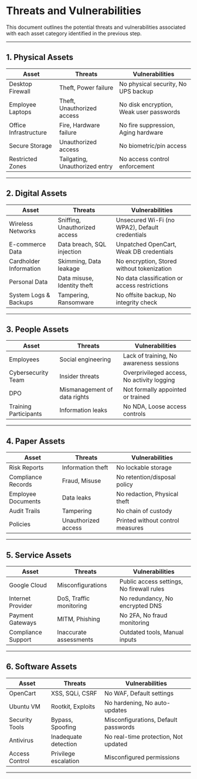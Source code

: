# Threats and Vulnerabilities 

This document outlines the potential threats and vulnerabilities associated with each asset category identified in the previous step.

---

## 1. Physical Assets

| Asset                 | Threats                        | Vulnerabilities                         |
| --------------------- | ------------------------------ | --------------------------------------- |
| Desktop Firewall      | Theft, Power failure           | No physical security, No UPS backup     |
| Employee Laptops      | Theft, Unauthorized access     | No disk encryption, Weak user passwords |
| Office Infrastructure | Fire, Hardware failure         | No fire suppression, Aging hardware     |
| Secure Storage        | Unauthorized access            | No biometric/pin access                 |
| Restricted Zones      | Tailgating, Unauthorized entry | No access control enforcement           |

---

## 2. Digital Assets

| Asset                  | Threats                       | Vulnerabilities                                |
| ---------------------- | ----------------------------- | ---------------------------------------------- |
| Wireless Networks      | Sniffing, Unauthorized access | Unsecured Wi-Fi (no WPA2), Default credentials |
| E-commerce Data        | Data breach, SQL injection    | Unpatched OpenCart, Weak DB credentials        |
| Cardholder Information | Skimming, Data leakage        | No encryption, Stored without tokenization     |
| Personal Data          | Data misuse, Identity theft   | No data classification or access restrictions  |
| System Logs & Backups  | Tampering, Ransomware         | No offsite backup, No integrity check          |

---

## 3. People Assets

| Asset                 | Threats                      | Vulnerabilities                            |
| --------------------- | ---------------------------- | ------------------------------------------ |
| Employees             | Social engineering           | Lack of training, No awareness sessions    |
| Cybersecurity Team    | Insider threats              | Overprivileged access, No activity logging |
| DPO                   | Mismanagement of data rights | Not formally appointed or trained          |
| Training Participants | Information leaks            | No NDA, Loose access controls              |

---

## 4. Paper Assets

| Asset              | Threats             | Vulnerabilities                  |
| ------------------ | ------------------- | -------------------------------- |
| Risk Reports       | Information theft   | No lockable storage              |
| Compliance Records | Fraud, Misuse       | No retention/disposal policy     |
| Employee Documents | Data leaks          | No redaction, Physical theft     |
| Audit Trails       | Tampering           | No chain of custody              |
| Policies           | Unauthorized access | Printed without control measures |

---

## 5. Service Assets

| Asset              | Threats                 | Vulnerabilities                           |
| ------------------ | ----------------------- | ----------------------------------------- |
| Google Cloud       | Misconfigurations       | Public access settings, No firewall rules |
| Internet Provider  | DoS, Traffic monitoring | No redundancy, No encrypted DNS           |
| Payment Gateways   | MITM, Phishing          | No 2FA, No fraud monitoring               |
| Compliance Support | Inaccurate assessments  | Outdated tools, Manual inputs             |

---

## 6. Software Assets

| Asset          | Threats              | Vulnerabilities                      |
| -------------- | -------------------- | ------------------------------------ |
| OpenCart       | XSS, SQLi, CSRF      | No WAF, Default settings             |
| Ubuntu VM      | Rootkit, Exploits    | No hardening, No auto-updates        |
| Security Tools | Bypass, Spoofing     | Misconfigurations, Default passwords |
| Antivirus      | Inadequate detection | No real-time protection, Not updated |
| Access Control | Privilege escalation | Misconfigured permissions            |

---

